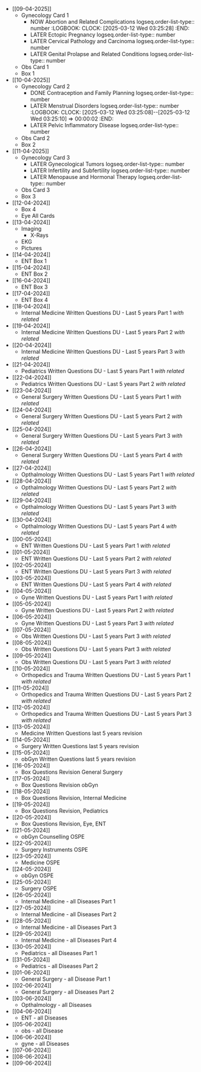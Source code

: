 - [[09-04-2025]]
	- Gynecology Card 1
		- NOW Abortion and Related Complications
		  logseq.order-list-type:: number
		  :LOGBOOK:
		  CLOCK: [2025-03-12 Wed 03:25:28]
		  :END:
		- LATER Ectopic Pregnancy
		  logseq.order-list-type:: number
		- LATER Cervical Pathology and Carcinoma
		  logseq.order-list-type:: number
		- LATER Genital Prolapse and Related Conditions
		  logseq.order-list-type:: number
	- Obs Card 1
	- Box 1
- [[10-04-2025]]
	- Gynecology Card 2
		- DONE Contraception and Family Planning
		  logseq.order-list-type:: number
		- LATER Menstrual Disorders
		  logseq.order-list-type:: number
		  :LOGBOOK:
		  CLOCK: [2025-03-12 Wed 03:25:08]--[2025-03-12 Wed 03:25:10] =>  00:00:02
		  :END:
		- LATER Pelvic Inflammatory Disease
		  logseq.order-list-type:: number
	- Obs Card 2
	- Box 2
- [[11-04-2025]]
	- Gynecology Card 3
		- LATER Gynecological Tumors
		  logseq.order-list-type:: number
		- LATER Infertility and Subfertility
		  logseq.order-list-type:: number
		- LATER Menopause and Hormonal Therapy
		  logseq.order-list-type:: number
	- Obs Card 3
	- Box 3
- [[12-04-2024]]
	- Box 4
	- Eye All Cards
- [[13-04-2024]]
	- Imaging
		- X-Rays
	- EKG
	- Pictures
- [[14-04-2024]]
	- ENT Box 1
- [[15-04-2024]]
	- ENT Box 2
- [[16-04-2024]]
	- ENT Box 3
- [[17-04-2024]]
	- ENT Box 4
- [[18-04-2024]]
	- Internal Medicine Written Questions DU - Last 5 years Part 1
	  *with related*
- [[19-04-2024]]
	- Internal Medicine Written Questions DU - Last 5 years Part 2
	  *with related*
- [[20-04-2024]]
	- Internal Medicine Written Questions DU - Last 5 years Part 3
	  *with related*
- [[21-04-2024]]
	- Pediatrics Written Questions DU - Last 5 years Part 1
	  *with related*
- [[22-04-2024]]
	- Pediatrics Written Questions DU - Last 5 years Part 2
	  *with related*
- [[23-04-2024]]
	- General Surgery Written Questions DU - Last 5 years Part 1
	  *with related*
- [[24-04-2024]]
	- General Surgery Written Questions DU - Last 5 years Part 2
	  *with related*
- [[25-04-2024]]
	- General Surgery Written Questions DU - Last 5 years Part 3
	  *with related*
- [[26-04-2024]]
	- General Surgery Written Questions DU - Last 5 years Part 4
	  *with related*
- [[27-04-2024]]
	- Opthalmology Written Questions DU - Last 5 years Part 1
	  *with related*
- [[28-04-2024]]
	- Opthalmology Written Questions DU - Last 5 years Part 2
	  *with related*
- [[29-04-2024]]
	- Opthalmology Written Questions DU - Last 5 years Part 3
	  *with related*
- [[30-04-2024]]
	- Opthalmology Written Questions DU - Last 5 years Part 4
	  *with related*
- [[00-05-2024]]
	- ENT Written Questions DU - Last 5 years Part 1
	  *with related*
- [[01-05-2024]]
	- ENT Written Questions DU - Last 5 years Part 2
	  *with related*
- [[02-05-2024]]
	- ENT Written Questions DU - Last 5 years Part 3
	  *with related*
- [[03-05-2024]]
	- ENT Written Questions DU - Last 5 years Part 4
	  *with related*
- [[04-05-2024]]
	- Gyne Written Questions DU - Last 5 years Part 1
	  *with related*
- [[05-05-2024]]
	- Gyne Written Questions DU - Last 5 years Part 2
	  *with related*
- [[06-05-2024]]
	- Gyne Written Questions DU - Last 5 years Part 3
	  *with related*
- [[07-05-2024]]
	- Obs Written Questions DU - Last 5 years Part 3
	  *with related*
- [[08-05-2024]]
	- Obs Written Questions DU - Last 5 years Part 3
	  *with related*
- [[09-05-2024]]
	- Obs Written Questions DU - Last 5 years Part 3
	  *with related*
- [[10-05-2024]]
	- Orthopedics and Trauma Written Questions DU - Last 5 years Part 1
	  *with related*
- [[11-05-2024]]
	- Orthopedics and Trauma Written Questions DU - Last 5 years Part 2
	  *with related*
- [[12-05-2024]]
	- Orthopedics and Trauma Written Questions DU - Last 5 years Part 3
	  *with related*
- [[13-05-2024]]
	- Medicine Written Questions last 5 years revision
- [[14-05-2024]]
	- Surgery Written Questions last 5 years revision
- [[15-05-2024]]
	- obGyn Written Questions last 5 years revision
- [[16-05-2024]]
	- Box Questions Revision General Surgery
- [[17-05-2024]]
	- Box Questions Revision obGyn
- [[18-05-2024]]
	- Box Questions Revision, Internal Medicine
- [[19-05-2024]]
	- Box Questions Revision, Pediatrics
- [[20-05-2024]]
	- Box Questions Revision, Eye, ENT
- [[21-05-2024]]
	- obGyn Counselling OSPE
- [[22-05-2024]]
	- Surgery Instruments OSPE
- [[23-05-2024]]
	- Medicine OSPE
- [[24-05-2024]]
	- obGyn OSPE
- [[25-05-2024]]
	- Surgery OSPE
- [[26-05-2024]]
	- Internal Medicine - all Diseases Part 1
- [[27-05-2024]]
	- Internal Medicine - all Diseases Part 2
- [[28-05-2024]]
	- Internal Medicine - all Diseases Part 3
- [[29-05-2024]]
	- Internal Medicine - all Diseases Part 4
- [[30-05-2024]]
	- Pediatrics - all Diseases Part 1
- [[31-05-2024]]
	- Pediatrics - all Diseases Part 2
- [[01-06-2024]]
	- General Surgery - all Disease Part 1
- [[02-06-2024]]
	- General Surgery - all Diseases Part 2
- [[03-06-2024]]
	- Opthalmology - all Diseases
- [[04-06-2024]]
	- ENT - all Diseases
- [[05-06-2024]]
	- obs - all Disease
- [[06-06-2024]]
	- gyne - all Diseases
- [[07-06-2024]]
- [[08-06-2024]]
- [[09-06-2024]]